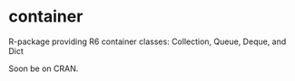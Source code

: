 # container
R-package providing R6 container classes: Collection, Queue, Deque, and Dict

Soon be on CRAN.
